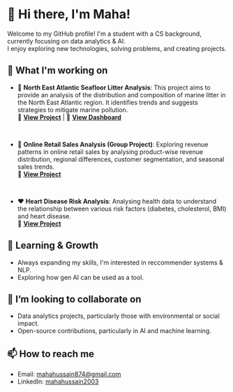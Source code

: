 # 👋 Hi there, I'm Maha!

Welcome to my GitHub profile! I'm a student with a CS background, currently focusing on data analytics & AI. <br>
I enjoy exploring new technologies, solving problems, and creating projects.

## 🔭 What I'm working on
- 🌊 **North East Atlantic Seafloor Litter Analysis**: This project aims to provide an analysis of the distribution and composition of marine litter in the North East Atlantic region. It identifies trends and suggests strategies to mitigate marine pollution. <br>
  🔗 [**View Project**](https://github.com/MahaSci/NEA-Seafloor-Litter-Analysis) | 
  🔗 [**View Dashboard**](https://public.tableau.com/app/profile/maha.hussain/viz/NorthEastAtlanticSeafloorLitterDashboard/Dashboard115)
  
<br>

- 🛒 **Online Retail Sales Analysis (Group Project)**: Exploring revenue patterns in online retail sales by analysing product-wise revenue distribution, regional differences, customer segmentation, and seasonal sales trends.  
  🔗 [**View Project**](https://github.com/bvhadra/Online_Retail_Sales_Analysis)

<br>

- ❤️ **Heart Disease Risk Analysis**: Analysing health data to understand the relationship between various risk factors (diabetes, cholesterol, BMI) and heart disease.  
  🔗 [**View Project**](https://github.com/MahaSci/heart-disease-data-hackathon-1)

## 🌱 Learning & Growth
- Always expanding my skills, I'm interested in reccommender systems & NLP.
- Exploring how gen AI can be used as a tool.

## 👯 I’m looking to collaborate on
- Data analytics projects, particularly those with environmental or social impact.
- Open-source contributions, particularly in AI and machine learning.

## 📫 How to reach me
- Email: mahahussain874@gmail.com
- LinkedIn: [mahahussain2003](https://www.linkedin.com/in/mahahussain2003/)
